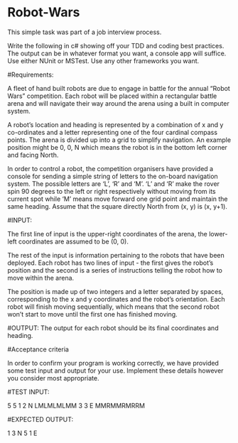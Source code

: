 # Robot-Wars
This simple task was part of a job interview process.


Write the following in c# showing off your TDD and coding best practices.
The output can be in whatever format you want, a console app will suffice.
Use either NUnit or MSTest. Use any other frameworks you want.

#Requirements:

A fleet of hand built robots are due to engage in battle for the annual “Robot Wars” competition. Each robot will be placed within a rectangular battle arena and will navigate their way around the arena using a built in computer system.

A robot’s location and heading is represented by a combination of x and y co-ordinates and a letter representing one of the four cardinal compass points. The arena is divided up into a grid to simplify navigation. An example position might be 0, 0, N which means the robot is in the bottom left corner and facing North.

In order to control a robot, the competition organisers have provided a console for sending a simple string of letters to the on-board navigation system. The possible letters are ‘L’, ‘R’ and ‘M’. ‘L’ and ‘R’ make the rover spin 90 degrees to the left or right respectively without moving from its current spot while ‘M’ means move forward one grid point and maintain the same heading. Assume that the square directly North from (x, y) is (x, y+1).


#INPUT:

The first line of input is the upper-right coordinates of the arena, the lower-left coordinates are assumed to be (0, 0).

The rest of the input is information pertaining to the robots that have been deployed. Each robot has two lines of input - the first gives the robot’s position and the second is a series of instructions telling the robot how to move within the arena.

The position is made up of two integers and a letter separated by spaces, corresponding to the x and y coordinates and the robot’s orientation. Each robot will finish moving sequentially, which means that the second robot won’t start to move until the first one has finished moving.


#OUTPUT:
The output for each robot should be its final coordinates and heading.









#Acceptance criteria

In order to confirm your program is working correctly, we have provided some test input and output for your use. Implement these details however you consider most appropriate.

#TEST INPUT:

5 5
1 2 N
LMLMLMLMM
3 3 E
MMRMMRMRRM

#EXPECTED OUTPUT:

1 3 N
5 1 E



